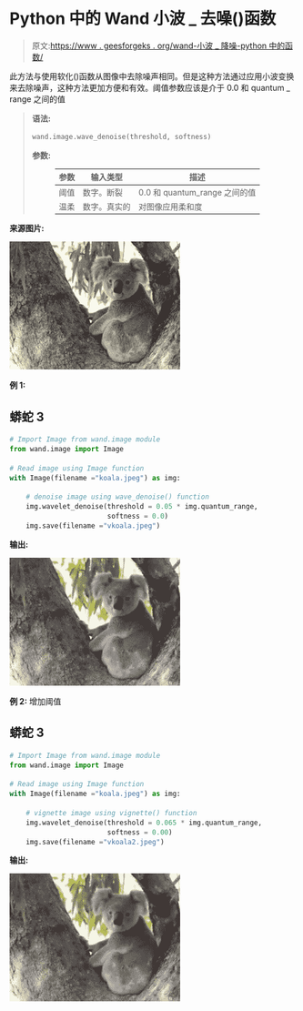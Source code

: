 # Python 中的 Wand 小波 _ 去噪()函数

> 原文:[https://www . geesforgeks . org/wand-小波 _ 降噪-python 中的函数/](https://www.geeksforgeeks.org/wand-wavelet_denoise-function-in-python/)

此方法与使用软化()函数从图像中去除噪声相同。但是这种方法通过应用小波变换来去除噪声，这种方法更加方便和有效。阈值参数应该是介于 0.0 和 quantum _ range
之间的值

> **语法:**
> 
> ```py
> wand.image.wave_denoise(threshold, softness)
> ```
> 
> **参数:**
> 
> <figure class="table">
> 
> | 参数 | 输入类型 | 描述 |
> | --- | --- | --- |
> | 阈值 | 数字。断裂 | 0.0 和 quantum_range 之间的值 |
> | 温柔 | 数字。真实的 | 对图像应用柔和度 |
> 
> </figure>

**来源图片:**

![](img/a1d5dabac07efe8de363e0c440a198d8.png)

**例 1:**

## 蟒蛇 3

```py
# Import Image from wand.image module
from wand.image import Image

# Read image using Image function
with Image(filename ="koala.jpeg") as img:

    # denoise image using wave_denoise() function
    img.wavelet_denoise(threshold = 0.05 * img.quantum_range,
                        softness = 0.0)
    img.save(filename ="vkoala.jpeg")
```

**输出:**

![](img/c7b79b74256fb24331d8ec6185614e5d.png)

**例 2:** 增加阈值

## 蟒蛇 3

```py
# Import Image from wand.image module
from wand.image import Image

# Read image using Image function
with Image(filename ="koala.jpeg") as img:

    # vignette image using vignette() function
    img.wavelet_denoise(threshold = 0.065 * img.quantum_range,
                        softness = 0.00)
    img.save(filename ="vkoala2.jpeg")
```

**输出:**

![](img/984c327e1f180931a19af4c48affd1fc.png)